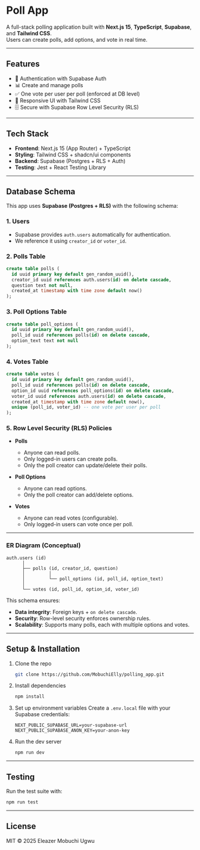 # Poll App

A full-stack polling application built with **Next.js 15**, **TypeScript**, **Supabase**, and **Tailwind CSS**.  
Users can create polls, add options, and vote in real time.  

---

## Features

- 🔐 Authentication with Supabase Auth  
- 📊 Create and manage polls  
- ✅ One vote per user per poll (enforced at DB level)  
- 🎨 Responsive UI with Tailwind CSS  
- 🗄️ Secure with Supabase Row Level Security (RLS)  

---

## Tech Stack

- **Frontend**: Next.js 15 (App Router) + TypeScript  
- **Styling**: Tailwind CSS + shadcn/ui components  
- **Backend**: Supabase (Postgres + RLS + Auth)  
- **Testing**: Jest + React Testing Library  

---

## Database Schema

This app uses **Supabase (Postgres + RLS)** with the following schema:

### 1. Users
- Supabase provides `auth.users` automatically for authentication.
- We reference it using `creator_id` or `voter_id`.

### 2. Polls Table

```sql
create table polls (
  id uuid primary key default gen_random_uuid(),
  creator_id uuid references auth.users(id) on delete cascade,
  question text not null,
  created_at timestamp with time zone default now()
);
````

### 3. Poll Options Table

```sql
create table poll_options (
  id uuid primary key default gen_random_uuid(),
  poll_id uuid references polls(id) on delete cascade,
  option_text text not null
);
```

### 4. Votes Table

```sql
create table votes (
  id uuid primary key default gen_random_uuid(),
  poll_id uuid references polls(id) on delete cascade,
  option_id uuid references poll_options(id) on delete cascade,
  voter_id uuid references auth.users(id) on delete cascade,
  created_at timestamp with time zone default now(),
  unique (poll_id, voter_id) -- one vote per user per poll
);
```

### 5. Row Level Security (RLS) Policies

* **Polls**

  * Anyone can read polls.
  * Only logged-in users can create polls.
  * Only the poll creator can update/delete their polls.
* **Poll Options**

  * Anyone can read options.
  * Only the poll creator can add/delete options.
* **Votes**

  * Anyone can read votes (configurable).
  * Only logged-in users can vote once per poll.

---

### ER Diagram (Conceptual)

```
auth.users (id)
      │
      ├── polls (id, creator_id, question)
      │         │
      │         └── poll_options (id, poll_id, option_text)
      │
      └── votes (id, poll_id, option_id, voter_id)
```

This schema ensures:

* **Data integrity**: Foreign keys + `on delete cascade`.
* **Security**: Row-level security enforces ownership rules.
* **Scalability**: Supports many polls, each with multiple options and votes.

---

## Setup & Installation

1. Clone the repo

   ```bash
   git clone https://github.com/MobuchiElly/polling_app.git
   ```

2. Install dependencies

   ```bash
   npm install
   ```

3. Set up environment variables
   Create a `.env.local` file with your Supabase credentials:

   ```env
   NEXT_PUBLIC_SUPABASE_URL=your-supabase-url
   NEXT_PUBLIC_SUPABASE_ANON_KEY=your-anon-key
   ```

4. Run the dev server

   ```bash
   npm run dev
   ```

---

## Testing

Run the test suite with:

```bash
npm run test
```

---

## License

MIT © 2025 Eleazer Mobuchi Ugwu